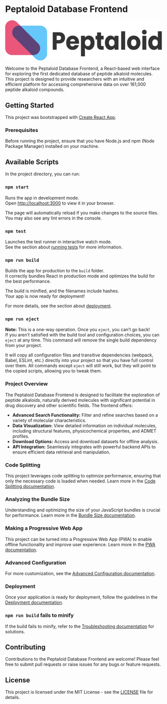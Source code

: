 # Peptaloid Database Frontend

![Logo](src\images\logo2.jpg)

Welcome to the Peptaloid Database Frontend, a React-based web interface for exploring the first dedicated database of peptide alkaloid molecules. This project is designed to provide researchers with an intuitive and efficient platform for accessing comprehensive data on over 161,000 peptide alkaloid compounds.

## Getting Started

This project was bootstrapped with [Create React App](https://github.com/facebook/create-react-app).

### Prerequisites

Before running the project, ensure that you have Node.js and npm (Node Package Manager) installed on your machine.

## Available Scripts

In the project directory, you can run:

### `npm start`

Runs the app in development mode.\
Open [http://localhost:3000](http://localhost:3000) to view it in your browser.

The page will automatically reload if you make changes to the source files.\
You may also see any lint errors in the console.

### `npm test`

Launches the test runner in interactive watch mode.\
See the section about [running tests](https://facebook.github.io/create-react-app/docs/running-tests) for more information.

### `npm run build`

Builds the app for production to the `build` folder.\
It correctly bundles React in production mode and optimizes the build for the best performance.

The build is minified, and the filenames include hashes.\
Your app is now ready for deployment!

For more details, see the section about [deployment](https://facebook.github.io/create-react-app/docs/deployment).

### `npm run eject`

**Note:** This is a one-way operation. Once you `eject`, you can’t go back!\
If you aren’t satisfied with the build tool and configuration choices, you can `eject` at any time. This command will remove the single build dependency from your project.

It will copy all configuration files and transitive dependencies (webpack, Babel, ESLint, etc.) directly into your project so that you have full control over them. All commands except `eject` will still work, but they will point to the copied scripts, allowing you to tweak them.

### Project Overview

The Peptaloid Database Frontend is designed to facilitate the exploration of peptide alkaloids, naturally derived molecules with significant potential in drug discovery and other scientific fields. The frontend offers:

- **Advanced Search Functionality:** Filter and refine searches based on a variety of molecular characteristics.
- **Data Visualization:** View detailed information on individual molecules, including structural features, physicochemical properties, and ADMET profiles.
- **Download Options:** Access and download datasets for offline analysis.
- **API Integration:** Seamlessly integrates with powerful backend APIs to ensure efficient data retrieval and manipulation.

### Code Splitting

This project leverages code splitting to optimize performance, ensuring that only the necessary code is loaded when needed. Learn more in the [Code Splitting documentation](https://facebook.github.io/create-react-app/docs/code-splitting).

### Analyzing the Bundle Size

Understanding and optimizing the size of your JavaScript bundles is crucial for performance. Learn more in the [Bundle Size documentation](https://facebook.github.io/create-react-app/docs/analyzing-the-bundle-size).

### Making a Progressive Web App

This project can be turned into a Progressive Web App (PWA) to enable offline functionality and improve user experience. Learn more in the [PWA documentation](https://facebook.github.io/create-react-app/docs/making-a-progressive-web-app).

### Advanced Configuration

For more customization, see the [Advanced Configuration documentation](https://facebook.github.io/create-react-app/docs/advanced-configuration).

### Deployment

Once your application is ready for deployment, follow the guidelines in the [Deployment documentation](https://facebook.github.io/create-react-app/docs/deployment).

### `npm run build` fails to minify

If the build fails to minify, refer to the [Troubleshooting documentation](https://facebook.github.io/create-react-app/docs/troubleshooting#npm-run-build-fails-to-minify) for solutions.

## Contributing

Contributions to the Peptaloid Database Frontend are welcome! Please feel free to submit pull requests or raise issues for any bugs or feature requests.

## License

This project is licensed under the MIT License - see the [LICENSE](LICENSE) file for details.
